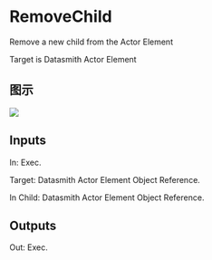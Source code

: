 # RemoveChild

Remove a new child from the Actor Element

Target is Datasmith Actor Element

## 图示

![]($-20221218-18382354.png)

## Inputs

In: Exec.

Target: Datasmith Actor Element Object Reference.

In Child: Datasmith Actor Element Object Reference.  

## Outputs

Out: Exec.

